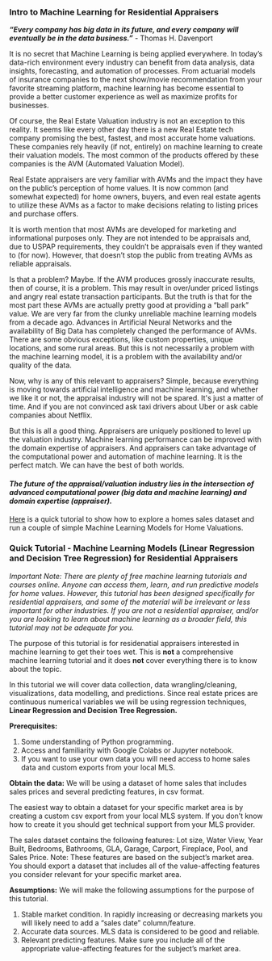 ### **Intro to Machine Learning for Residential Appraisers**

***“Every company has big data in its future, and every company will eventually be in the data business.”*** - Thomas H. Davenport

It is no secret that Machine Learning is being applied everywhere. In today’s data-rich environment every industry can benefit from data analysis, data insights, forecasting, and automation of processes.
From actuarial models of insurance companies to the next show/movie recommendation from your favorite streaming platform, machine learning has become essential to provide a better customer experience as well as maximize profits for businesses.

Of course, the Real Estate Valuation industry is not an exception to this reality. It seems like every other day there is a new Real Estate tech company promising the best, fastest, and most accurate home valuations. These companies rely heavily (if not, entirely) on machine learning to create their valuation models. The most common of the products offered by these companies is the AVM (Automated Valuation Model).

Real Estate appraisers are very familiar with AVMs and the impact they have on the public’s perception of home values. 
It is now common (and somewhat expected) for home owners, buyers, and even real estate agents to utilize these AVMs as a factor to make decisions relating to listing prices and purchase offers.

It is worth mention that most AVMs are developed for marketing and informational purposes only. They are not intended to be appraisals and, due to USPAP requirements, they couldn’t be appraisals even if they wanted to (for now). However, that doesn’t stop the public from treating AVMs as reliable appraisals.

Is that a problem? Maybe. If the AVM produces grossly inaccurate results, then of course, it is a problem. This may result in over/under priced listings and angry real estate transaction participants. But the truth is that for the most part these AVMs are actually pretty good at providing a “ball park” value. We are very far from the clunky unreliable machine learning models from a decade ago. Advances in Artificial Neural Networks and the availability of Big Data has completely changed the performance of AVMs. There are some obvious exceptions, like custom properties, unique locations, and some rural areas. But this is not necessarily a problem with the machine learning model, it is a problem with the availability and/or quality of the data.

Now, why is any of this relevant to appraisers? Simple, because everything is moving towards artificial intelligence and machine learning, and whether we like it or not, the appraisal industry will not be spared. It's just a matter of time. And if you are not convinced ask taxi drivers about Uber or ask cable companies about Netflix.

But this is all a good thing. Appraisers are uniquely positioned to level up the valuation industry. Machine learning performance can be improved with the domain expertise of appraisers. And appraisers can take advantage of the computational power and automation of machine learning. It is the perfect match. We can have the best of both worlds.

#### ***The future of the appraisal/valuation industry lies in the intersection of advanced computational power (big data and machine learning) and domain expertise (appraiser).***


[Here](https://github.com/AngeloDSML/Home_Valuation/blob/main/HomeValuation.ipynb) is a quick tutorial to show how to explore a homes sales dataset and run a couple of simple Machine Learning Models for Home Valuations.



### Quick Tutorial - Machine Learning Models (Linear Regression and Decision Tree Regression) for Residential Appraisers

*Important Note: There are plenty of free machine learning tutorials and courses online. Anyone can access them, learn, and run predictive models for home values. However, this tutorial has been designed specifically for residential appraisers, and some of the material will be irrelevant or less important for other industries. If you are not a residential appraiser, and/or you are looking to learn about machine learning as a broader field, this tutorial may not be adequate for you.*

The purpose of this tutorial is for residenatial appraisers interested in machine learning to get their toes wet. This is **not** a comprehensive machine learning tutorial and it does **not** cover everything there is to know about the topic. 

In this tutorial we will cover data collection, data wrangling/cleaning, visualizations, data modelling, and predictions. Since real estate prices are continuous numerical variables we will be using regression techniques, **Linear Regression and Decision Tree Regression.**


**Prerequisites:**
1.	Some understanding of Python programming.
2.	Access and familiarity with Google Colabs or Jupyter notebook.
3.	If you want to use your own data you will need access to home sales data and custom exports from your local MLS.


**Obtain the data:**
We will be using a dataset of home sales that includes sales prices and several predicting features, in csv format.

The easiest way to obtain a dataset for your specific market area is by creating a custom csv export from your local MLS system. If you don’t know how to create it you should get technical support from your MLS provider.

The sales dataset  contains the following features:
Lot size, Water View, Year Built, Bedrooms, Bathrooms, GLA, Garage, Carport, Fireplace, Pool, and Sales Price.
Note: These features are based on the subject’s market area. You should export a dataset that includes all of the value-affecting features you consider relevant for your specific market area. 


**Assumptions:**
We will make the following assumptions for the purpose of this tutorial. 
1.	Stable market condition. In rapidly increasing or decreasing markets you will likely need to add a “sales date” column/feature.
2.	Accurate data sources. MLS data is considered to be good and reliable.
3.	Relevant predicting features. Make sure you include all of the appropriate value-affecting features for the subject’s market area.


